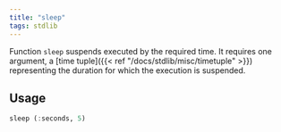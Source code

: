 ```yaml
---
title: "sleep"
tags: stdlib
---
```


Function `sleep` suspends executed by the required time. It requires one argument, a [time tuple]({{< ref "/docs/stdlib/misc/timetuple" >}}) representing the duration for which the execution is suspended.

## Usage
```haskell
sleep (:seconds, 5)
```
